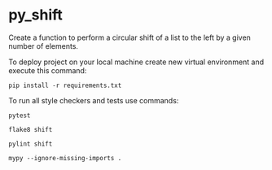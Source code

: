 # py_shift

Create a function to perform a circular shift of a list to the left by a given number of elements.

To deploy project on your local machine create new virtual environment and execute this command:

`pip install -r requirements.txt`

To run all style checkers and tests use commands:

`pytest `

`flake8 shift`

`pylint shift`

`mypy --ignore-missing-imports .`

